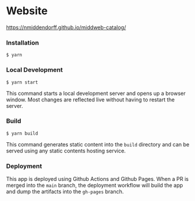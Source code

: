 # Website

https://nmiddendorff.github.io/middweb-catalog/

### Installation

```
$ yarn
```

### Local Development

```
$ yarn start
```

This command starts a local development server and opens up a browser window. Most changes are reflected live without having to restart the server.

### Build

```
$ yarn build
```

This command generates static content into the `build` directory and can be served using any static contents hosting service.

### Deployment

This app is deployed using Github Actions and Github Pages. When a PR is merged into the `main` branch, the deployment workflow will build the app and dump the artifacts into the `gh-pages` branch.